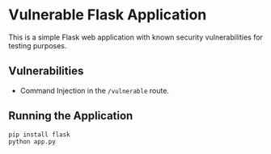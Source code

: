 # Vulnerable Flask Application

This is a simple Flask web application with known security vulnerabilities for testing purposes.

## Vulnerabilities
- Command Injection in the `/vulnerable` route.

## Running the Application
```bash
pip install flask
python app.py
